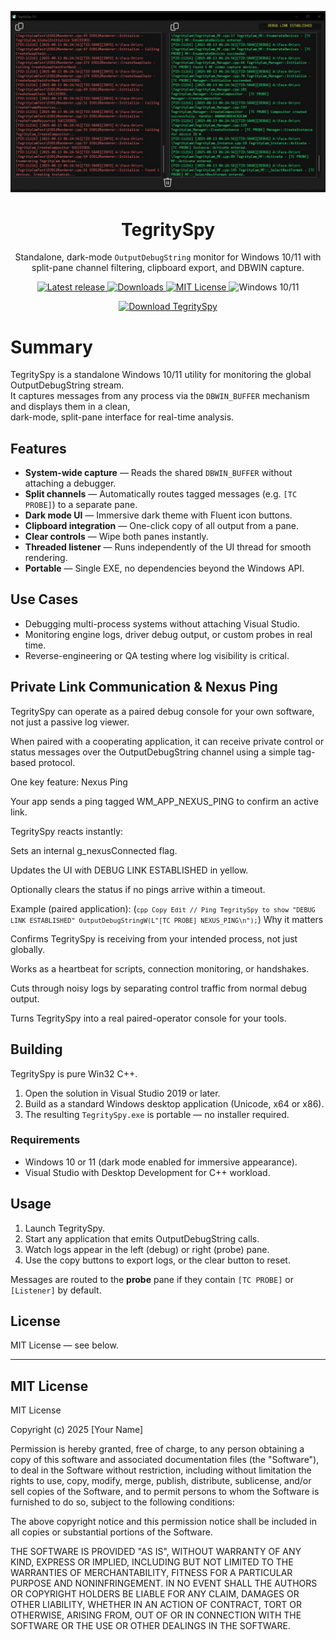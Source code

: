 <p align="center">
  <img src="screenshots/screenshot.jpg" alt="TegritySpy dual-pane debug output" width="880">
</p>

<h1 align="center">TegritySpy</h1>

<p align="center">
  Standalone, dark-mode <code>OutputDebugString</code> monitor for Windows 10/11 with split-pane channel filtering, clipboard export, and DBWIN capture.
</p>

<p align="center">
  <a href="https://github.com/barc0d3/TegritySpy/releases/tag/TegritySpy">
    <img src="https://img.shields.io/github/v/tag/barc0d3/TegritySpy?label=release&sort=semver" alt="Latest release">
  </a>
  <a href="https://github.com/barc0d3/TegritySpy/releases">
    <img src="https://img.shields.io/github/downloads/barc0d3/TegritySpy/total.svg" alt="Downloads">
  </a>
  <a href="LICENSE">
    <img src="https://img.shields.io/badge/license-MIT-blue.svg" alt="MIT License">
  </a>
  <img src="https://img.shields.io/badge/platform-Windows%2010%2F11-2ea44f.svg" alt="Windows 10/11">
</p>

<p align="center">
  <a href="https://github.com/barc0d3/TegritySpy/releases/tag/TegritySpy">
    <img src="https://img.shields.io/badge/⬇%20Download-TegritySpy.exe-111111?labelColor=0d1117" alt="Download TegritySpy">
  </a>
</p>




# Summary

TegritySpy is a standalone Windows 10/11 utility for monitoring the global OutputDebugString stream.  
It captures messages from any process via the `DBWIN_BUFFER` mechanism and displays them in a clean,  
dark-mode, split-pane interface for real-time analysis.

## Features

- **System-wide capture** — Reads the shared `DBWIN_BUFFER` without attaching a debugger.
- **Split channels** — Automatically routes tagged messages (e.g. `[TC PROBE]`) to a separate pane.
- **Dark mode UI** — Immersive dark theme with Fluent icon buttons.
- **Clipboard integration** — One-click copy of all output from a pane.
- **Clear controls** — Wipe both panes instantly.
- **Threaded listener** — Runs independently of the UI thread for smooth rendering.
- **Portable** — Single EXE, no dependencies beyond the Windows API.

## Use Cases

- Debugging multi-process systems without attaching Visual Studio.
- Monitoring engine logs, driver debug output, or custom probes in real time.
- Reverse-engineering or QA testing where log visibility is critical.

## Private Link Communication & Nexus Ping
TegritySpy can operate as a paired debug console for your own software, not just a passive log viewer.

When paired with a cooperating application, it can receive private control or status messages over the OutputDebugString channel using a simple tag-based protocol.

One key feature: Nexus Ping

Your app sends a ping tagged WM_APP_NEXUS_PING to confirm an active link.

TegritySpy reacts instantly:

Sets an internal g_nexusConnected flag.

Updates the UI with DEBUG LINK ESTABLISHED in yellow.

Optionally clears the status if no pings arrive within a timeout.

Example (paired application):
(<code>```
cpp
Copy
Edit
// Ping TegritySpy to show "DEBUG LINK ESTABLISHED"
OutputDebugStringW(L"[TC PROBE] NEXUS_PING\n"); ```</Code>)
Why it matters

Confirms TegritySpy is receiving from your intended process, not just globally.

Works as a heartbeat for scripts, connection monitoring, or handshakes.

Cuts through noisy logs by separating control traffic from normal debug output.

Turns TegritySpy into a real paired-operator console for your tools.

## Building

TegritySpy is pure Win32 C++.

1. Open the solution in Visual Studio 2019 or later.
2. Build as a standard Windows desktop application (Unicode, x64 or x86).
3. The resulting `TegritySpy.exe` is portable — no installer required.

### Requirements

- Windows 10 or 11 (dark mode enabled for immersive appearance).
- Visual Studio with Desktop Development for C++ workload.

## Usage

1. Launch TegritySpy.
2. Start any application that emits OutputDebugString calls.
3. Watch logs appear in the left (debug) or right (probe) pane.
4. Use the copy buttons to export logs, or the clear button to reset.

Messages are routed to the **probe** pane if they contain `[TC PROBE]` or `[Listener]` by default.

## License

MIT License — see below.

---

## MIT License
MIT License

Copyright (c) 2025 [Your Name]

Permission is hereby granted, free of charge, to any person obtaining a copy
of this software and associated documentation files (the "Software"), to deal
in the Software without restriction, including without limitation the rights
to use, copy, modify, merge, publish, distribute, sublicense, and/or sell
copies of the Software, and to permit persons to whom the Software is
furnished to do so, subject to the following conditions:

The above copyright notice and this permission notice shall be included in all
copies or substantial portions of the Software.

THE SOFTWARE IS PROVIDED "AS IS", WITHOUT WARRANTY OF ANY KIND, EXPRESS OR
IMPLIED, INCLUDING BUT NOT LIMITED TO THE WARRANTIES OF MERCHANTABILITY,
FITNESS FOR A PARTICULAR PURPOSE AND NONINFRINGEMENT. IN NO EVENT SHALL THE
AUTHORS OR COPYRIGHT HOLDERS BE LIABLE FOR ANY CLAIM, DAMAGES OR OTHER
LIABILITY, WHETHER IN AN ACTION OF CONTRACT, TORT OR OTHERWISE, ARISING FROM,
OUT OF OR IN CONNECTION WITH THE SOFTWARE OR THE USE OR OTHER DEALINGS IN THE
SOFTWARE.
